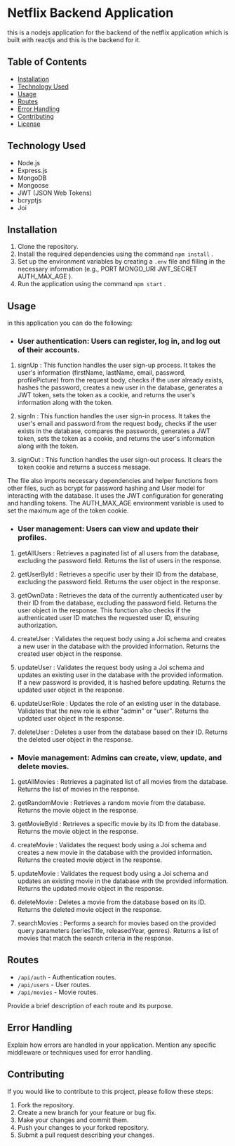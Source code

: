 # Netflix Backend Application
this is a nodejs application for the backend of the netflix application which is built with reactjs and this is the backend for it.
## Table of Contents

- [Installation](#installation)
- [Technology Used](#technology-used)
- [Usage](#usage)
- [Routes](#routes)
- [Error Handling](#error-handling)
- [Contributing](#contributing)
- [License](#license)

## Technology Used

- Node.js
- Express.js
- MongoDB
- Mongoose
- JWT (JSON Web Tokens)
- bcryptjs
- Joi

## Installation

1. Clone the repository.
2. Install the required dependencies using the command  `npm install` .
3. Set up the environment variables by creating a  `.env`  file and filling in the necessary information (e.g., PORT MONGO_URI JWT_SECRET AUTH_MAX_AGE ).
4. Run the application using the command  `npm start` .

## Usage
in this application you can do the following:
- ### User authentication: Users can register, log in, and log out of their accounts.

1.  signUp : This function handles the user sign-up process. It takes the user's information (firstName, lastName, email, password, profilePicture) from the request body, checks if the user already exists, hashes the password, creates a new user in the database, generates a JWT token, sets the token as a cookie, and returns the user's information along with the token.

2.  signIn : This function handles the user sign-in process. It takes the user's email and password from the request body, checks if the user exists in the database, compares the passwords, generates a JWT token, sets the token as a cookie, and returns the user's information along with the token.

3.  signOut : This function handles the user sign-out process. It clears the token cookie and returns a success message.

The file also imports necessary dependencies and helper functions from other files, such as bcrypt for password hashing and User model for interacting with the database. It uses the JWT configuration for generating and handling tokens. The  AUTH_MAX_AGE  environment variable is used to set the maximum age of the token cookie.

- ### User management: Users can view and update their profiles.
1.  getAllUsers : Retrieves a paginated list of all users from the database, excluding the password field. Returns the list of users in the response.

2.  getUserById : Retrieves a specific user by their ID from the database, excluding the password field. Returns the user object in the response.

3.  getOwnData : Retrieves the data of the currently authenticated user by their ID from the database, excluding the password field. Returns the user object in the response. This function also checks if the authenticated user ID matches the requested user ID, ensuring authorization.

4.  createUser : Validates the request body using a Joi schema and creates a new user in the database with the provided information. Returns the created user object in the response.

5.  updateUser : Validates the request body using a Joi schema and updates an existing user in the database with the provided information. If a new password is provided, it is hashed before updating. Returns the updated user object in the response.

6.  updateUserRole : Updates the role of an existing user in the database. Validates that the new role is either "admin" or "user". Returns the updated user object in the response.

7.  deleteUser : Deletes a user from the database based on their ID. Returns the deleted user object in the response.
- ### Movie management: Admins can create, view, update, and delete movies.
1.  getAllMovies : Retrieves a paginated list of all movies from the database. Returns the list of movies in the response.

2.  getRandomMovie : Retrieves a random movie from the database. Returns the movie object in the response.

3.  getMovieById : Retrieves a specific movie by its ID from the database. Returns the movie object in the response.

4.  createMovie : Validates the request body using a Joi schema and creates a new movie in the database with the provided information. Returns the created movie object in the response.

5.  updateMovie : Validates the request body using a Joi schema and updates an existing movie in the database with the provided information. Returns the updated movie object in the response.

6.  deleteMovie : Deletes a movie from the database based on its ID. Returns the deleted movie object in the response.

7.  searchMovies : Performs a search for movies based on the provided query parameters (seriesTitle, releasedYear, genres). Returns a list of movies that match the search criteria in the response.
## Routes

-  `/api/auth`  - Authentication routes.
-  `/api/users`  - User routes.
-  `/api/movies`  - Movie routes.

Provide a brief description of each route and its purpose.

## Error Handling

Explain how errors are handled in your application. Mention any specific middleware or techniques used for error handling.

## Contributing

If you would like to contribute to this project, please follow these steps:

1. Fork the repository.
2. Create a new branch for your feature or bug fix.
3. Make your changes and commit them.
4. Push your changes to your forked repository.
5. Submit a pull request describing your changes.
